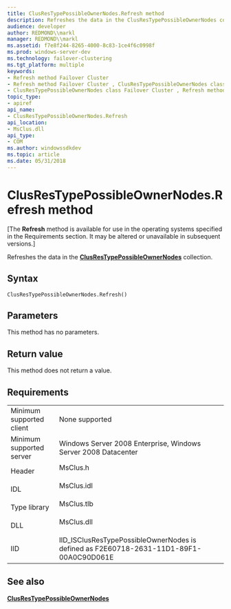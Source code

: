 ```yaml
---
title: ClusResTypePossibleOwnerNodes.Refresh method
description: Refreshes the data in the ClusResTypePossibleOwnerNodes collection.
audience: developer
author: REDMOND\\markl
manager: REDMOND\\markl
ms.assetid: f7e8f244-8265-4000-8c83-1ce4f6c0998f
ms.prod: windows-server-dev
ms.technology: failover-clustering
ms.tgt_platform: multiple
keywords:
- Refresh method Failover Cluster
- Refresh method Failover Cluster , ClusResTypePossibleOwnerNodes class
- ClusResTypePossibleOwnerNodes class Failover Cluster , Refresh method
topic_type:
- apiref
api_name:
- ClusResTypePossibleOwnerNodes.Refresh
api_location:
- MsClus.dll
api_type:
- COM
ms.author: windowssdkdev
ms.topic: article
ms.date: 05/31/2018
---
```


# ClusResTypePossibleOwnerNodes.Refresh method

\[The **Refresh** method is available for use in the operating systems specified in the Requirements section. It may be altered or unavailable in subsequent versions.\]

Refreshes the data in the [**ClusResTypePossibleOwnerNodes**](clusrestypepossibleownernodes-collection.md) collection.

## Syntax


```VB
ClusResTypePossibleOwnerNodes.Refresh()
```



## Parameters

This method has no parameters.

## Return value

This method does not return a value.

## Requirements



|                                     |                                                                                                    |
|-------------------------------------|----------------------------------------------------------------------------------------------------|
| Minimum supported client<br/> | None supported<br/>                                                                          |
| Minimum supported server<br/> | Windows Server 2008 Enterprise, Windows Server 2008 Datacenter<br/>                          |
| Header<br/>                   | <dl> <dt>MsClus.h</dt> </dl>                |
| IDL<br/>                      | <dl> <dt>MsClus.idl</dt> </dl>              |
| Type library<br/>             | <dl> <dt>MsClus.tlb</dt> </dl>              |
| DLL<br/>                      | <dl> <dt>MsClus.dll</dt> </dl>              |
| IID<br/>                      | IID\_ISClusResTypePossibleOwnerNodes is defined as F2E60718-2631-11D1-89F1-00A0C90D061E<br/> |



## See also

<dl> <dt>

[**ClusResTypePossibleOwnerNodes**](clusrestypepossibleownernodes-collection.md)
</dt> </dl>

 

 





